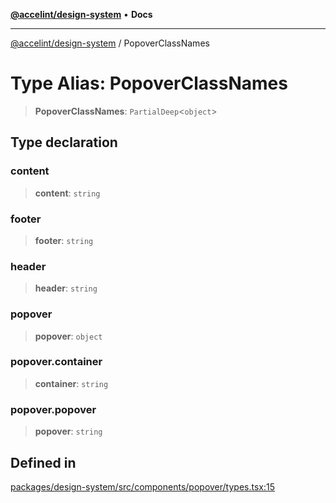 [**@accelint/design-system**](../README.md) • **Docs**

***

[@accelint/design-system](../README.md) / PopoverClassNames

# Type Alias: PopoverClassNames

> **PopoverClassNames**: `PartialDeep`\<`object`\>

## Type declaration

### content

> **content**: `string`

### footer

> **footer**: `string`

### header

> **header**: `string`

### popover

> **popover**: `object`

### popover.container

> **container**: `string`

### popover.popover

> **popover**: `string`

## Defined in

[packages/design-system/src/components/popover/types.tsx:15](https://github.com/gohypergiant/standard-toolkit/blob/258694cea8ed8bbd956b3cf5da47c2c9debcf127/packages/design-system/src/components/popover/types.tsx#L15)
